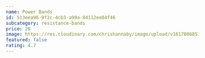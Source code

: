 ```yaml
---
name: Power Bands
id: 513eea96-9f2c-4cb3-a99a-84112ee04f46
subcategory: resistance-bands
price: 20
image: https://res.cloudinary.com/chrishannaby/image/upload/v1617806853/lifefitness/PowerBandBlue_1_rbwf99.jpg
featured: false
rating: 4.7
---
```

